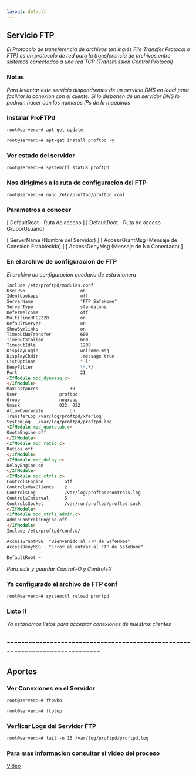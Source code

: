 ```yaml
---
layout: default
---
```


## Servicio FTP

_El Protocolo de transferencia de archivos (en inglés File Transfer Protocol o FTP) es un protocolo de red para la transferencia de archivos entre sistemas conectados a una red TCP (Transmission Control Protocol)_


### Notas

_Para levantar este servicio dispondremos de un servicio DNS en local para facilitar la conexion con el cliente. Si lo disponen de un servidor DNS lo podrian hacer con los numeros IPs de la maquinas_


### Instalar ProFTPd
```markdown
root@server:~# apt-get update

root@server:~# apt-get install proftpd -y
```

### Ver estado del servidor
```markdown
root@server:~# systemctl status proftpd
```

### Nos dirigimos a la ruta de configuracion del FTP

```markdown
root@server:~# nano /etc/proftpd/proftpd.conf
```
### Parametros a conocer

 [ DefaultRoot - Ruta de acceso ]
 [ DefaultRoot - Ruta de acceso Grupo/Usuario]
 
 [ ServerName (Nombre del Servidor) ]
 [ AccessGrantMsg (Mensaje de Conexion Establecida) ]
 [ AccessDenyMsg  (Mensaje de No Conectado) ]

### En el archivo de configuracion de FTP

_El archivo de configuracion quedaria de esta manera_

```markdown
Include /etc/proftpd/modules.conf
UseIPv6				        on
IdentLookups			    off
ServerName			        "FTP SafeHome"
ServerType			        standalone
DeferWelcome			    off
MultilineRFC2228		    on
DefaultServer			    on
ShowSymlinks			    on
TimeoutNoTransfer		    600
TimeoutStalled			    600
TimeoutIdle			        1200
DisplayLogin                welcome.msg
DisplayChdir                .message true
ListOptions                 "-l"
DenyFilter			        \*.*/
Port				        21
<IfModule mod_dynmasq.c>
</IfModule>
MaxInstances			30
User				proftpd
Group				nogroup
Umask				022  022
AllowOverwrite			on
TransferLog /var/log/proftpd/xferlog
SystemLog   /var/log/proftpd/proftpd.log
<IfModule mod_quotatab.c>
QuotaEngine off
</IfModule>
<IfModule mod_ratio.c>
Ratios off
</IfModule>
<IfModule mod_delay.c>
DelayEngine on
</IfModule>
<IfModule mod_ctrls.c>
ControlsEngine        off
ControlsMaxClients    2
ControlsLog           /var/log/proftpd/controls.log
ControlsInterval      5
ControlsSocket        /var/run/proftpd/proftpd.sock
</IfModule>
<IfModule mod_ctrls_admin.c>
AdminControlsEngine off
</IfModule>
Include /etc/proftpd/conf.d/

AccessGrantMSG  "Bienvenido al FTP de SafeHome"
AccessDenyMSG   "Error al entrar al FTP de SafeHome"

DefaultRoot ~
```

_Para salir y guardar Control+O y Control+X_

### Ya configurado el archivo de FTP conf

```markdown
root@server:~# systemctl reload proftpd
```

### Listo !!

_Ya estariamos listos para acceptar conexiones de nuestros clientes_

## -----------------------------------------------------------------------------

## Aportes  

### Ver Conexiones en el Servidor

```markdown
root@server:~# ftpwho

root@server:~# ftptop
```

### Verficar Logs del Servidor FTP
```markdown 
root@server:~# tail -n 15 /var/log/proftpd/proftpd.log
```

### Para mas informacion consultar el video del proceso

[Video](https://youtu.be/6lRS8G4Oo8w)